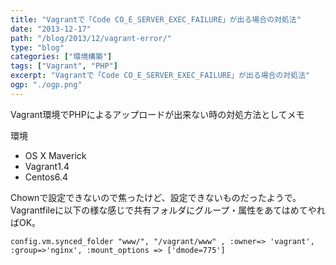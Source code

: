 ```yaml
---
title: "Vagrantで「Code CO_E_SERVER_EXEC_FAILURE」が出る場合の対処法"
date: "2013-12-17"
path: "/blog/2013/12/vagrant-error/"
type: "blog"
categories: ["環境構築"]
tags: ["Vagrant", "PHP"]
excerpt: "Vagrantで「Code CO_E_SERVER_EXEC_FAILURE」が出る場合の対処法"
ogp: "./ogp.png"
---
```


Vagrant環境でPHPによるアップロードが出来ない時の対処方法としてメモ

環境  
- OS X Maverick  
- Vagrant1.4  
- Centos6.4

Chownで設定できないので焦ったけど、設定できないものだったようで。 Vagrantfileに以下の様な感じで共有フォルダにグループ・属性をあてはめてやればOK。

```
config.vm.synced_folder "www/", "/vagrant/www" , :owner=> 'vagrant', :group=>'nginx', :mount_options => ['dmode=775']
```
